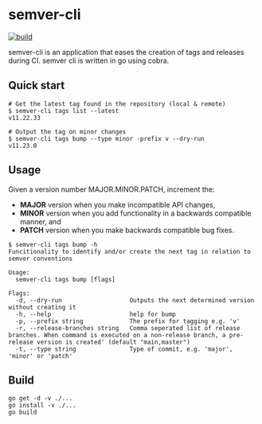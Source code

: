 # semver-cli
[![build](https://github.com/JFWenisch/semver-cli/actions/workflows/build-go.yml/badge.svg?branch=main)](https://github.com/JFWenisch/semver-cli/actions/workflows/build-go.yml)

semver-cli is an application that eases the creation of tags and releases during CI. semver cli is written in go using cobra.

## Quick start
```
# Get the latest tag found in the repository (local & remote)
$ semver-cli tags list --latest
v11.22.33

# Output the tag on minor changes
$ semver-cli tags bump --type minor -prefix v --dry-run
v11.23.0
```
## Usage
Given a version number MAJOR.MINOR.PATCH, increment the:

- **MAJOR** version when you make incompatible API changes,
- **MINOR** version when you add functionality in a backwards compatible manner, and
- **PATCH** version when you make backwards compatible bug fixes.



```
$ semver-cli tags bump -h
Funcitionality to identify and/or create the next tag in relation to semver conventions

Usage:
  semver-cli tags bump [flags]

Flags:
  -d, --dry-run                   Outputs the next determined version without creating it
  -h, --help                      help for bump
  -p, --prefix string             The prefix for tagging e.g. 'v'
  -r, --release-branches string   Comma seperated list of release branches. When command is executed on a non-release branch, a pre-release version is created' (default "main,master")
  -t, --type string               Type of commit, e.g. 'major', 'minor' or 'patch'
```
## Build
```
go get -d -v ./...
go install -v ./...
go build
```

